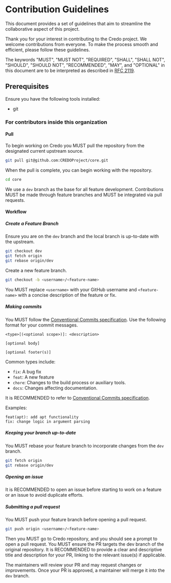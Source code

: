 # Contribution Guidelines

This document provides a set of guidelines that aim to streamline the
collaborative aspect of this project.

Thank you for your interest in contributing to the Credo project.
We welcome contributions from everyone.
To make the process smooth and efficient, please follow these guidelines.

The keywords "MUST", "MUST NOT", "REQUIRED", "SHALL", "SHALL
NOT", "SHOULD", "SHOULD NOT", "RECOMMENDED", "MAY", and
"OPTIONAL" in this document are to be interpreted as described in
[RFC 2119](https://www.rfc-editor.org/rfc/rfc2119.txt).

## Prerequisites

Ensure you have the following tools installed:
- git

### For contributors inside this organization

#### Pull

To begin working on Credo you MUST pull the repository from the designated
current upstream source.

```bash
git pull git@github.com:CREDOProject/core.git
```

When the pull is complete, you can begin working with the repository.

```bash
cd core
```

We use a `dev` branch as the base for all feature development.
Contributions MUST be made through feature branches and MUST be
integrated via pull requests.

#### Workflow

##### Create a Feature Branch

Ensure you are on the `dev` branch and the local branch is up-to-date with
the upstream.

```bash
git checkout dev
git fetch origin
git rebase origin/dev
```

Create a new feature branch.

```bash
git checkout -b <username>/<feature-name>
```

You MUST replace `<username>` with your GitHub username and `<feature-name>`
with a concise description of the feature or fix.

##### Making commits

You MUST follow the [Conventional Commits specification](https://www.conventionalcommits.org/en/v1.0.0/). Use the following
format for your commit messages.

```
<type>[(<optional scope>)]: <description>

[optional body]

[optional footer(s)]
```

Common types include:

- `fix`: A bug fix
- `feat`: A new feature
- `chore`: Changes to the build process or auxiliary tools.
- `docs`: Changes affecting documentation.

It is RECOMMENDED to refer to [Conventional Commits specification](https://www.conventionalcommits.org/en/v1.0.0/).

Examples:

```
feat(apt): add apt functionality
fix: change logic in argument parsing
```

##### Keeping your branch up-to-date

You MUST rebase your feature branch to incorporate changes from the `dev`
branch.

```bash
git fetch origin
git rebase origin/dev
```

##### Opening an issue

It is RECOMMENDED to open an issue before starting to work on a feature or an
issue to avoid duplicate efforts.

##### Submitting a pull request

You MUST push your feature branch before opening a pull request.

```bash
git push origin <username>/<feature-name>
```

Then you MUST go to Credo repository, and you should see a prompt to open a
pull request.
You MUST ensure the PR targets the dev branch of the original repository.
It is RECOMMENDED to provide a clear and descriptive title and description for
your PR, linking to the relevant issue(s) if applicable.

The maintainers will review your PR and may request changes or improvements.
Once your PR is approved, a maintainer will merge it into the `dev` branch.
